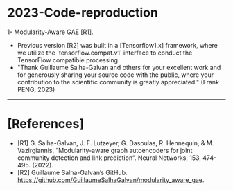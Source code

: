 # 2023-Code-reproduction
1- Modularity-Aware GAE [R1]. 
* Previous version [R2] was built in a [Tensorflow1.x] framework, where we utilize the `tensorflow.compat.v1' interface to conduct the TensorFlow compatible processing. 
* "Thank Guillaume Salha-Galvan and others for your excellent work and for generously sharing your source code with the public, where your contribution to the scientific community is greatly appreciated." (Frank PENG, 2023)

***

# [References]
-  [R1] G. Salha-Galvan, J. F. Lutzeyer, G. Dasoulas, R. Hennequin, & M. Vazirgiannis, ”Modularity-aware graph autoencoders for joint community detection and link prediction”. Neural Networks, 153, 474-495. (2022).
-  [R2] Guillaume Salha-Galvan’s GitHub. https://github.com/GuillaumeSalhaGalvan/modularity_aware_gae.
